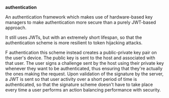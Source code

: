**authentication**

An authentication framework which makes use of hardware-based key managers to make authentication more secure than a purely JWT-based approach. 

It still uses JWTs, but with an extremely short lifespan, so that the authentication scheme is more resilient to token hijacking attacks. 

F authentication this scheme instead creates a public-private key pair on the user's device. The public key is sent to the host and associated with that user. The user signs a challenge sent by the host using their private key whenever they want to be authenticated, thus ensuring that they're actually the ones making the request. Upon validation of the signature by the server, a JWT is sent so that user activity over a short period of time is authenticated, so that the signature scheme doesn't have to take place every time a user performs an action balancing performance with security.

